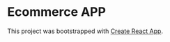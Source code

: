 # Ecommerce APP

This project was bootstrapped with [Create React App](https://github.com/facebook/create-react-app).

